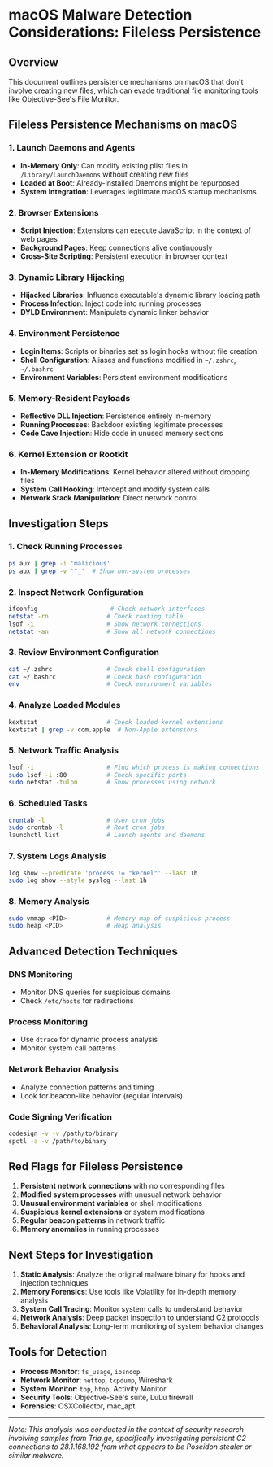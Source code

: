 # macOS Malware Detection Considerations: Fileless Persistence

## Overview
This document outlines persistence mechanisms on macOS that don't involve creating new files, which can evade traditional file monitoring tools like Objective-See's File Monitor.

## Fileless Persistence Mechanisms on macOS

### 1. Launch Daemons and Agents
- **In-Memory Only**: Can modify existing plist files in `/Library/LaunchDaemons` without creating new files
- **Loaded at Boot**: Already-installed Daemons might be repurposed
- **System Integration**: Leverages legitimate macOS startup mechanisms

### 2. Browser Extensions
- **Script Injection**: Extensions can execute JavaScript in the context of web pages
- **Background Pages**: Keep connections alive continuously
- **Cross-Site Scripting**: Persistent execution in browser context

### 3. Dynamic Library Hijacking
- **Hijacked Libraries**: Influence executable's dynamic library loading path
- **Process Infection**: Inject code into running processes
- **DYLD Environment**: Manipulate dynamic linker behavior

### 4. Environment Persistence
- **Login Items**: Scripts or binaries set as login hooks without file creation
- **Shell Configuration**: Aliases and functions modified in `~/.zshrc`, `~/.bashrc`
- **Environment Variables**: Persistent environment modifications

### 5. Memory-Resident Payloads
- **Reflective DLL Injection**: Persistence entirely in-memory
- **Running Processes**: Backdoor existing legitimate processes
- **Code Cave Injection**: Hide code in unused memory sections

### 6. Kernel Extension or Rootkit
- **In-Memory Modifications**: Kernel behavior altered without dropping files
- **System Call Hooking**: Intercept and modify system calls
- **Network Stack Manipulation**: Direct network control

## Investigation Steps

### 1. Check Running Processes
```bash
ps aux | grep -i 'malicious'
ps aux | grep -v '^_'  # Show non-system processes
```

### 2. Inspect Network Configuration
```bash
ifconfig                    # Check network interfaces
netstat -rn                # Check routing table
lsof -i                    # Show network connections
netstat -an                # Show all network connections
```

### 3. Review Environment Configuration
```bash
cat ~/.zshrc               # Check shell configuration
cat ~/.bashrc              # Check bash configuration
env                        # Check environment variables
```

### 4. Analyze Loaded Modules
```bash
kextstat                   # Check loaded kernel extensions
kextstat | grep -v com.apple  # Non-Apple extensions
```

### 5. Network Traffic Analysis
```bash
lsof -i                    # Find which process is making connections
sudo lsof -i :80           # Check specific ports
sudo netstat -tulpn        # Show processes using network
```

### 6. Scheduled Tasks
```bash
crontab -l                 # User cron jobs
sudo crontab -l            # Root cron jobs
launchctl list             # Launch agents and daemons
```

### 7. System Logs Analysis
```bash
log show --predicate 'process != "kernel"' --last 1h
sudo log show --style syslog --last 1h
```

### 8. Memory Analysis
```bash
sudo vmmap <PID>           # Memory map of suspicious process
sudo heap <PID>            # Heap analysis
```

## Advanced Detection Techniques

### DNS Monitoring
- Monitor DNS queries for suspicious domains
- Check `/etc/hosts` for redirections

### Process Monitoring
- Use `dtrace` for dynamic process analysis
- Monitor system call patterns

### Network Behavior Analysis
- Analyze connection patterns and timing
- Look for beacon-like behavior (regular intervals)

### Code Signing Verification
```bash
codesign -v -v /path/to/binary
spctl -a -v /path/to/binary
```

## Red Flags for Fileless Persistence

1. **Persistent network connections** with no corresponding files
2. **Modified system processes** with unusual network behavior  
3. **Unusual environment variables** or shell modifications
4. **Suspicious kernel extensions** or system modifications
5. **Regular beacon patterns** in network traffic
6. **Memory anomalies** in running processes

## Next Steps for Investigation

1. **Static Analysis**: Analyze the original malware binary for hooks and injection techniques
2. **Memory Forensics**: Use tools like Volatility for in-depth memory analysis
3. **System Call Tracing**: Monitor system calls to understand behavior
4. **Network Analysis**: Deep packet inspection to understand C2 protocols
5. **Behavioral Analysis**: Long-term monitoring of system behavior changes

## Tools for Detection

- **Process Monitor**: `fs_usage`, `iosnoop`
- **Network Monitor**: `nettop`, `tcpdump`, Wireshark
- **System Monitor**: `top`, `htop`, Activity Monitor
- **Security Tools**: Objective-See's suite, LuLu firewall
- **Forensics**: OSXCollector, mac_apt

---

*Note: This analysis was conducted in the context of security research involving samples from Tria.ge, specifically investigating persistent C2 connections to 28.1.168.192 from what appears to be Poseidon stealer or similar malware.*

